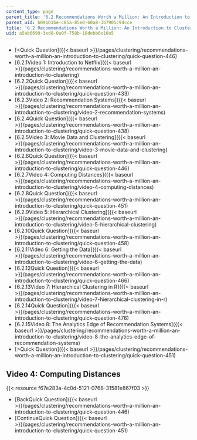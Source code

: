 ```yaml
---
content_type: page
parent_title: '6.2 Recommendations Worth a Million: An Introduction to Clustering '
parent_uid: b091b1be-c85a-85e0-60a8-3b7905c9dcce
title: '6.2 Recommendations Worth a Million: An Introduction to Clustering '
uid: a5ab6699-3ed8-0a0f-758b-18debb6e10a5
---
```


*   [<Quick Question]({{< baseurl >}}/pages/clustering/recommendations-worth-a-million-an-introduction-to-clustering/quick-question-446)
*   [6.2.1Video 1: Introduction to Netflix]({{< baseurl >}}/pages/clustering/recommendations-worth-a-million-an-introduction-to-clustering)
*   [6.2.2Quick Question]({{< baseurl >}}/pages/clustering/recommendations-worth-a-million-an-introduction-to-clustering/quick-question-433)
*   [6.2.3Video 2: Recommendation Systems]({{< baseurl >}}/pages/clustering/recommendations-worth-a-million-an-introduction-to-clustering/video-2-recommendation-systems)
*   [6.2.4Quick Question]({{< baseurl >}}/pages/clustering/recommendations-worth-a-million-an-introduction-to-clustering/quick-question-438)
*   [6.2.5Video 3: Movie Data and Clustering]({{< baseurl >}}/pages/clustering/recommendations-worth-a-million-an-introduction-to-clustering/video-3-movie-data-and-clustering)
*   [6.2.6Quick Question]({{< baseurl >}}/pages/clustering/recommendations-worth-a-million-an-introduction-to-clustering/quick-question-446)
*   [6.2.7Video 4: Computing Distances]({{< baseurl >}}/pages/clustering/recommendations-worth-a-million-an-introduction-to-clustering/video-4-computing-distances)
*   [6.2.8Quick Question]({{< baseurl >}}/pages/clustering/recommendations-worth-a-million-an-introduction-to-clustering/quick-question-451)
*   [6.2.9Video 5: Hierarchical Clustering]({{< baseurl >}}/pages/clustering/recommendations-worth-a-million-an-introduction-to-clustering/video-5-hierarchical-clustering)
*   [6.2.10Quick Question]({{< baseurl >}}/pages/clustering/recommendations-worth-a-million-an-introduction-to-clustering/quick-question-458)
*   [6.2.11Video 6: Getting the Data]({{< baseurl >}}/pages/clustering/recommendations-worth-a-million-an-introduction-to-clustering/video-6-getting-the-data)
*   [6.2.12Quick Question]({{< baseurl >}}/pages/clustering/recommendations-worth-a-million-an-introduction-to-clustering/quick-question-466)
*   [6.2.13Video 7: Hierarchical Clustering in R]({{< baseurl >}}/pages/clustering/recommendations-worth-a-million-an-introduction-to-clustering/video-7-hierarchical-clustering-in-r)
*   [6.2.14Quick Question]({{< baseurl >}}/pages/clustering/recommendations-worth-a-million-an-introduction-to-clustering/quick-question-476)
*   [6.2.15Video 8: The Analytics Edge of Recommendation Systems]({{< baseurl >}}/pages/clustering/recommendations-worth-a-million-an-introduction-to-clustering/video-8-the-analytics-edge-of-recommendation-systems)
*   [\>Quick Question]({{< baseurl >}}/pages/clustering/recommendations-worth-a-million-an-introduction-to-clustering/quick-question-451)

Video 4: Computing Distances
----------------------------

{{< resource f67e283a-4c0d-5121-0768-31581e867f03 >}}

*   [BackQuick Question]({{< baseurl >}}/pages/clustering/recommendations-worth-a-million-an-introduction-to-clustering/quick-question-446)
*   [ContinueQuick Question]({{< baseurl >}}/pages/clustering/recommendations-worth-a-million-an-introduction-to-clustering/quick-question-451)